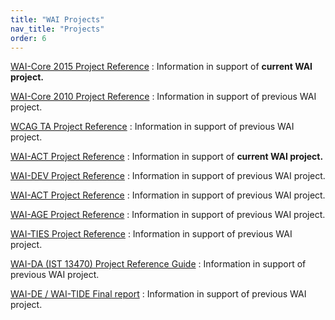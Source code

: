 ```yaml
---
title: "WAI Projects"
nav_title: "Projects"
order: 6
---
```


[WAI-Core 2015 Project Reference](/WAI/CORE2015/)
:   Information in support of **current WAI project.**

[WAI-Core 2010 Project Reference](/WAI/CORE/)
:   Information in support of previous WAI project.

[WCAG TA Project Reference](/WAI/WCAGTA/)
:   Information in support of previous WAI project.

[WAI-ACT Project Reference](/WAI/ACT)
:   Information in support of **current WAI project.**

[WAI-DEV Project Reference](/WAI/DEV)
:   Information in support of previous WAI project.

[WAI-ACT Project Reference](/WAI/ACT/)
:   Information in support of previous WAI project.

[WAI-AGE Project Reference](/WAI/WAI-AGE/)
:   Information in support of previous WAI project.

[WAI-TIES Project Reference](/WAI/TIES/)
:   Information in support of previous WAI project.

[WAI-DA (IST 13470) Project Reference Guide](/WAI/WAIDA/)
:   Information in support of previous WAI project.

[WAI-DE / WAI-TIDE Final report](/WAI/TIDE/FR2.htm)
:   Information in support of previous WAI project.
